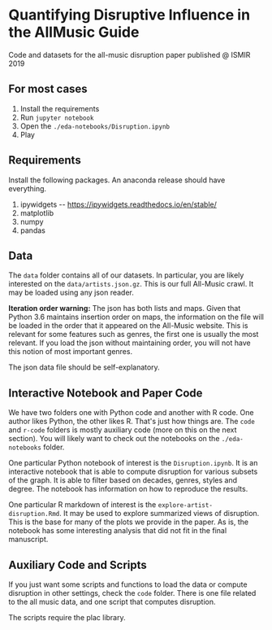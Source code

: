 # Quantifying Disruptive Influence in the AllMusic Guide

Code and datasets for the all-music disruption paper published @ ISMIR 2019

## For most cases

1. Install the requirements
1. Run `jupyter notebook`
1. Open the `./eda-notebooks/Disruption.ipynb`
1. Play

## Requirements

Install the following packages. An anaconda release should have everything.

1. ipywidgets -- https://ipywidgets.readthedocs.io/en/stable/
1. matplotlib
1. numpy
1. pandas

## Data

The `data` folder contains all of our datasets. In particular, you are likely
interested on the `data/artists.json.gz`. This is our full All-Music crawl.
It may be loaded using any json reader.

**Iteration order warning:** The json has both lists and maps. Given that
Python 3.6 maintains insertion order on maps, the information on the file will
be loaded in the order that it appeared on the All-Music website. This is
relevant for some features such as genres, the first one is usually the most
relevant. If you load the json without maintaining order, you will not have
this notion of most important genres.

The json data file should be self-explanatory.

## Interactive Notebook and Paper Code

We have two folders one with Python code and another with R code. One author
likes Python, the other likes R. That's just how things are. The `code` and
`r-code` folders is mostly auxiliary code (more on this on the next section).
You will likely want to check out the notebooks on the `./eda-notebooks`
folder.

One particular Python notebook of interest is the `Disruption.ipynb`. It is
an interactive notebook that is able to compute disruption for various subsets
of the graph. It is able to filter based on decades, genres, styles and degree.
The notebook has information on how to reproduce the results.

One particular R markdown of interest is the `explore-artist-disruption.Rmd`.
It may be used to explore summarized views of disruption. This is the base
for many of the plots we provide in the paper. As is, the notebook has
some interesting analysis that did not fit in the final manuscript.

## Auxiliary Code and Scripts

If you just want some scripts and functions to load the data or
compute disruption in other settings, check the `code` folder. There is
one file related to the all music data, and one script that computes
disruption.

The scripts require the plac library.
